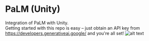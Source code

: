 # PaLM (Unity)
Integration of PaLM with Unity.<br/>
Getting started with this repo is easy – just obtain an API key from https://developers.generativeai.google/ and you're all set!
![alt text](https://github.com/RayanYousef/PaLM-Unity-/blob/main/Misc/APIKey.jpg?raw=true)
